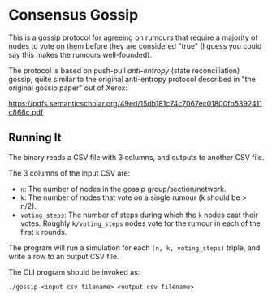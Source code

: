 Consensus Gossip
===

This is a gossip protocol for agreeing on rumours that require a majority of nodes to vote
on them before they are considered "true" (I guess you could say this makes the rumours
well-founded).

The protocol is based on push-pull _anti-entropy_ (state reconciliation) gossip, quite similar
to the original anti-entropy protocol described in "the original gossip paper" out of Xerox:

https://pdfs.semanticscholar.org/49ed/15db181c74c7067ec01800fb5392411c868c.pdf

## Running It

The binary reads a CSV file with 3 columns, and outputs to another CSV file.

The 3 columns of the input CSV are:

* `n`: The number of nodes in the gossip group/section/network.
* `k`: The number of nodes that vote on a single rumour (k should be > n/2).
* `voting_steps`: The number of steps during which the `k` nodes cast their votes. Roughly
  `k/voting_steps` nodes vote for the rumour in each of the first `k` rounds.

The program will run a simulation for each `(n, k, voting_steps)` triple, and write a row to an
output CSV file.

The CLI program should be invoked as:

```
./gossip <input csv filename> <output csv filename>
```
